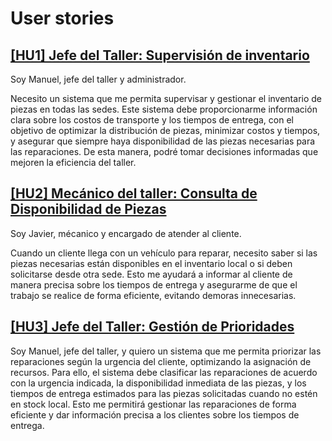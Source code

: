 # User stories


## [ [HU1] Jefe del Taller: Supervisión de inventario](https://github.com/lmchaves/OrganizarTaller/issues/5)
Soy Manuel, jefe del taller y administrador.

Necesito un sistema que me permita supervisar y gestionar el inventario de piezas en todas las sedes. Este sistema debe proporcionarme información clara sobre los costos de transporte y los tiempos de entrega, con el objetivo de optimizar la distribución de piezas, minimizar costos y tiempos, y asegurar que siempre haya disponibilidad de las piezas necesarias para las reparaciones. De esta manera, podré tomar decisiones informadas que mejoren la eficiencia del taller.


## [ [HU2] Mecánico del taller: Consulta de Disponibilidad de Piezas](https://github.com/lmchaves/OrganizarTaller/issues/4)

Soy Javier, mécanico y encargado de atender al cliente.

Cuando un cliente llega con un vehículo para reparar, necesito saber si las piezas necesarias están disponibles en el inventario local o si deben solicitarse desde otra sede. Esto me ayudará a informar al cliente de manera precisa sobre los tiempos de entrega y asegurarme de que el trabajo se realice de forma eficiente, evitando demoras innecesarias.

## [ [HU3] Jefe del Taller: Gestión de Prioridades](https://github.com/lmchaves/OrganizarTaller/issues/6)

Soy Manuel, jefe del taller, y quiero un sistema que me permita priorizar las reparaciones según la urgencia del cliente, optimizando la asignación de recursos. Para ello, el sistema debe clasificar las reparaciones de acuerdo con la urgencia indicada, la disponibilidad inmediata de las piezas, y los tiempos de entrega estimados para las piezas solicitadas cuando no estén en stock local. Esto me permitirá gestionar las reparaciones de forma eficiente y dar información precisa a los clientes sobre los tiempos de entrega.
